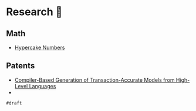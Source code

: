 # Research 🔬

## Math

- [Hypercake Numbers](hypercake-number)

## Patents

- [Compiler-Based Generation of Transaction-Accurate Models from High-Level Languages](https://patents.justia.com/patent/20240012629)
- []()

`#draft`
